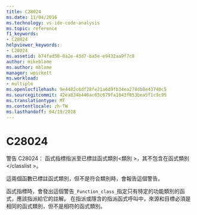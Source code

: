 ```yaml
---
title: C28024
ms.date: 11/04/2016
ms.technology: vs-ide-code-analysis
ms.topic: reference
f1_keywords:
- C28024
helpviewer_keywords:
- C28024
ms.assetid: b74fad50-0a2e-43d7-ba5e-e9432aa9f7c8
author: mikeblome
ms.author: mblome
manager: wpickett
ms.workload:
- multiple
ms.openlocfilehash: 9e4482c6df28fe21a6d9fb34ea278db8e43740c5
ms.sourcegitcommit: 42ea834b446ac65c679fa1043f853bea5f1c9c95
ms.translationtype: MT
ms.contentlocale: zh-TW
ms.lasthandoff: 04/19/2018
---
```

# <a name="c28024"></a>C28024
警告 C28024： 函式指標指派至已標註函式類別\<類別 >，其不包含在函式類別\</classlist >。

 這兩個函數已標註函式類別，但不是符合類別時，會報告這個警告。

 函式指標時，會發出這個警告`_Function_class_`指定只有特定的功能類別的函式，應該指派給它的註解。 在指派或隱含的指派函式呼叫中，來源和目標必須是相同的函式類別，但不是相符的函式類別。